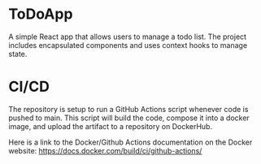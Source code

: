# ToDoApp
A simple React app that allows users to manage a todo list.
The project includes encapsulated components and uses context hooks to manage state.

# CI/CD
The repository is setup to run a GitHub Actions script whenever code is pushed to main.
This script will build the code, compose it into a docker image, and upload the artifact
to a repository on DockerHub.

Here is a link to the Docker/Github Actions documentation on the Docker website:
https://docs.docker.com/build/ci/github-actions/
